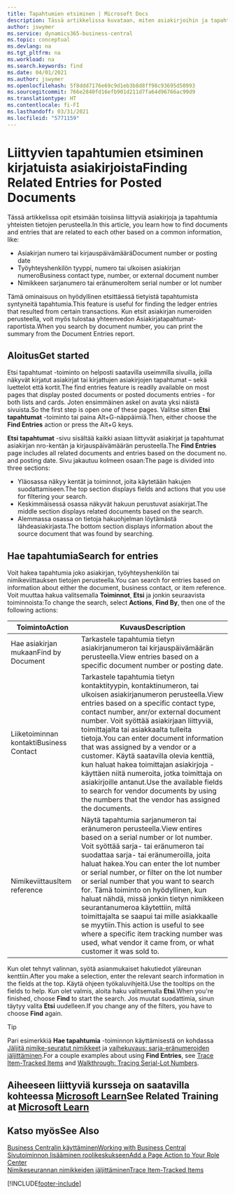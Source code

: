 ```yaml
---
title: Tapahtumien etsiminen | Microsoft Docs
description: Tässä artikkelissa kuvataan, miten asiakirjoihin ja tapahtumiin liittyvät
author: jswymer
ms.service: dynamics365-business-central
ms.topic: conceptual
ms.devlang: na
ms.tgt_pltfrm: na
ms.workload: na
ms.search.keywords: find
ms.date: 04/01/2021
ms.author: jswymer
ms.openlocfilehash: 5f8ddd7176e69c9d1eb3b8d8ff98c93695d50993
ms.sourcegitcommit: 766e2840fd16efb901d211d7fa64d96766ac99d9
ms.translationtype: HT
ms.contentlocale: fi-FI
ms.lasthandoff: 03/31/2021
ms.locfileid: "5771159"
---
```

# <a name="finding-related-entries-for-posted-documents"></a><span data-ttu-id="96ae2-103">Liittyvien tapahtumien etsiminen kirjatuista asiakirjoista</span><span class="sxs-lookup"><span data-stu-id="96ae2-103">Finding Related Entries for Posted Documents</span></span> 

<span data-ttu-id="96ae2-104">Tässä artikkelissa opit etsimään toisiinsa liittyviä asiakirjoja ja tapahtumia yhteisten tietojen perusteella.</span><span class="sxs-lookup"><span data-stu-id="96ae2-104">In this article, you learn how to find documents and entries that are related to each other based on a common information, like:</span></span>

- <span data-ttu-id="96ae2-105">Asiakirjan numero tai kirjauspäivämäärä</span><span class="sxs-lookup"><span data-stu-id="96ae2-105">Document number or posting date</span></span>
- <span data-ttu-id="96ae2-106">Työyhteyshenkilön tyyppi, numero tai ulkoisen asiakirjan numero</span><span class="sxs-lookup"><span data-stu-id="96ae2-106">Business contact type, number, or external document number</span></span>
- <span data-ttu-id="96ae2-107">Nimikkeen sarjanumero tai eränumero</span><span class="sxs-lookup"><span data-stu-id="96ae2-107">Item serial number or lot number</span></span>

<span data-ttu-id="96ae2-108">Tämä ominaisuus on hyödyllinen etsittäessä tietyistä tapahtumista syntyneitä tapahtumia.</span><span class="sxs-lookup"><span data-stu-id="96ae2-108">This feature is useful for finding the ledger entries that resulted from certain transactions.</span></span> <span data-ttu-id="96ae2-109">Kun etsit asiakirjan numeroiden perusteella, voit myös tulostaa yhteenvedon Asiakirjatapahtumat-raportista.</span><span class="sxs-lookup"><span data-stu-id="96ae2-109">When you search by document number, you can print the summary from the Document Entries report.</span></span>

## <a name="get-started"></a><span data-ttu-id="96ae2-110">Aloitus</span><span class="sxs-lookup"><span data-stu-id="96ae2-110">Get started</span></span>

<span data-ttu-id="96ae2-111">Etsi tapahtumat -toiminto on helposti saatavilla useimmilla sivuilla, joilla näkyvät kirjatut asiakirjat tai kirjattujen asiakirjojen tapahtumat – sekä luettelot että kortit.</span><span class="sxs-lookup"><span data-stu-id="96ae2-111">The find entries feature is readily available on most pages that display posted documents or posted documents entries - for both lists and cards.</span></span> <span data-ttu-id="96ae2-112">Joten ensimmäinen askel on avata yksi näistä sivuista.</span><span class="sxs-lookup"><span data-stu-id="96ae2-112">So the first step is open one of these pages.</span></span> <span data-ttu-id="96ae2-113">Valitse sitten **Etsi tapahtumat** -toiminto tai paina Alt+G-näppäimiä.</span><span class="sxs-lookup"><span data-stu-id="96ae2-113">Then, either choose the **Find Entries** action or press the Alt+G keys.</span></span>

<span data-ttu-id="96ae2-114">**Etsi tapahtumat** -sivu sisältää kaikki asiaan liittyvät asiakirjat ja tapahtumat asiakirjan nro-kentän ja kirjauspäivämäärän perusteella.</span><span class="sxs-lookup"><span data-stu-id="96ae2-114">The **Find Entries** page  includes all related documents and entries based on the document no. and posting date.</span></span> <span data-ttu-id="96ae2-115">Sivu jakautuu kolmeen osaan:</span><span class="sxs-lookup"><span data-stu-id="96ae2-115">The page is divided into three sections:</span></span>

- <span data-ttu-id="96ae2-116">Yläosassa näkyy kentät ja toiminnot, joita käytetään hakujen suodattamiseen.</span><span class="sxs-lookup"><span data-stu-id="96ae2-116">The top section displays fields and actions that you use for filtering your search.</span></span>
- <span data-ttu-id="96ae2-117">Keskimmäisessä osassa näkyvät hakuun perustuvat asiakirjat.</span><span class="sxs-lookup"><span data-stu-id="96ae2-117">The middle section displays related documents based on the search.</span></span>
- <span data-ttu-id="96ae2-118">Alemmassa osassa on tietoja hakuohjelman löytämästä lähdeasiakirjasta.</span><span class="sxs-lookup"><span data-stu-id="96ae2-118">The bottom section displays information about the source document that was found by searching.</span></span>


<!--
 There are two ways to open this page:

- Choose the ![Lightbulb that opens the Tell Me feature](media/ui-search/search_small.png "Tell me what you want to do") icon, enter **Find Entries**, and then choose the related link.

    With this way, the **Find Entries** page might be empty, and you'll have to start searching for entries from scratch.
    
- Open a page that displays posted documents or posted documents entries, either a list or a card. Then, locate and select the **Find Entries** action.

    With this way, the **Find Entries**, page will include all related documents and entries based on the document no. and posting date.


    > [!TIP]
    > If you are on a page that has the **Find Entries** action, press crtl+G to open the **Find Entries** page directly. 
-->

## <a name="search-for-entries"></a><span data-ttu-id="96ae2-119">Hae tapahtumia</span><span class="sxs-lookup"><span data-stu-id="96ae2-119">Search for entries</span></span>

<span data-ttu-id="96ae2-120">Voit hakea tapahtumia joko asiakirjan, työyhteyshenkilön tai nimikeviittauksen tietojen perusteella.</span><span class="sxs-lookup"><span data-stu-id="96ae2-120">You can search for entries based on information about either the document, business contact, or item reference.</span></span> <span data-ttu-id="96ae2-121">Voit muuttaa hakua valitsemalla **Toiminnot**, **Etsi** ja jonkin seuraavista toiminnoista:</span><span class="sxs-lookup"><span data-stu-id="96ae2-121">To change the search, select **Actions**, **Find By**, then one of the following actions:</span></span>

|<span data-ttu-id="96ae2-122">Toiminto</span><span class="sxs-lookup"><span data-stu-id="96ae2-122">Action</span></span>|<span data-ttu-id="96ae2-123">Kuvaus</span><span class="sxs-lookup"><span data-stu-id="96ae2-123">Description</span></span>|
|------|-----------|
|<span data-ttu-id="96ae2-124">Hae asiakirjan mukaan</span><span class="sxs-lookup"><span data-stu-id="96ae2-124">Find by Document</span></span>|<span data-ttu-id="96ae2-125">Tarkastele tapahtumia tietyn asiakirjanumeron tai kirjauspäivämäärän perusteella.</span><span class="sxs-lookup"><span data-stu-id="96ae2-125">View entries based on a specific document number or posting date.</span></span>|
|<span data-ttu-id="96ae2-126">Liiketoiminnan kontakti</span><span class="sxs-lookup"><span data-stu-id="96ae2-126">Business Contact</span></span> |<span data-ttu-id="96ae2-127">Tarkastele tapahtumia tietyn kontaktityypin, kontaktinumeron, tai ulkoisen asiakirjanumeron perusteella.</span><span class="sxs-lookup"><span data-stu-id="96ae2-127">View entries based on a specific contact type, contact number, anr/or external document number.</span></span> <span data-ttu-id="96ae2-128">Voit syöttää asiakirjaan liittyviä, toimittajalta tai asiakkaalta tulleita tietoja.</span><span class="sxs-lookup"><span data-stu-id="96ae2-128">You can enter document information that was assigned by a vendor or a customer.</span></span> <span data-ttu-id="96ae2-129">Käytä saatavilla olevia kenttiä, kun haluat hakea toimittajan asiakirjoja - käyttäen niitä numeroita, jotka toimittaja on asiakirjoille antanut.</span><span class="sxs-lookup"><span data-stu-id="96ae2-129">Use the available fields to search for vendor documents by using the numbers that the vendor has assigned the documents.</span></span>|
|<span data-ttu-id="96ae2-130">Nimikeviittaus</span><span class="sxs-lookup"><span data-stu-id="96ae2-130">Item reference</span></span>|<span data-ttu-id="96ae2-131">Näytä tapahtumia sarjanumeron tai eränumeron perusteella.</span><span class="sxs-lookup"><span data-stu-id="96ae2-131">View entires based on a serial number or lot number.</span></span> <span data-ttu-id="96ae2-132">Voit syöttää sarja- tai eränumeron tai suodattaa sarja- tai eränumeroilla, joita haluat hakea.</span><span class="sxs-lookup"><span data-stu-id="96ae2-132">You can enter the lot number or serial number, or filter on the lot number or serial number that you want to search for.</span></span> <span data-ttu-id="96ae2-133">Tämä toiminto on hyödyllinen, kun haluat nähdä, missä jonkin tietyn nimikkeen seurantanumeroa käytettiin, miltä toimittajalta se saapui tai mille asiakkaalle se myytiin.</span><span class="sxs-lookup"><span data-stu-id="96ae2-133">This action is useful to see where a specific item tracking number was used, what vendor it came from, or what customer it was sold to.</span></span>|

<span data-ttu-id="96ae2-134">Kun olet tehnyt valinnan, syötä asianmukaiset hakutiedot yläreunan kenttiin.</span><span class="sxs-lookup"><span data-stu-id="96ae2-134">After you make a selection, enter the relevant search information in the fields at the top.</span></span> <span data-ttu-id="96ae2-135">Käytä ohjeen työkaluvihjeitä.</span><span class="sxs-lookup"><span data-stu-id="96ae2-135">Use the tooltips on the fields to help.</span></span> <span data-ttu-id="96ae2-136">Kun olet valmis, aloita haku valitsemalla **Etsi**.</span><span class="sxs-lookup"><span data-stu-id="96ae2-136">When you're finished, choose **Find** to start the search.</span></span> <span data-ttu-id="96ae2-137">Jos muutat suodattimia, sinun täytyy valita **Etsi** uudelleen.</span><span class="sxs-lookup"><span data-stu-id="96ae2-137">If you change any of the filters, you have to choose **Find** again.</span></span>

> [!TIP]
> <span data-ttu-id="96ae2-138">Pari esimerkkiä **Hae tapahtumia** -toiminnon käyttämisestä on kohdassa [Jäljitä nimike-seuratut nimikkeet](inventory-how-to-trace-item-tracked-items.md) ja [vaihekuvaus: sarja-eränumeroiden jäljittäminen](walkthrough-tracing-serial-lot-numbers.md).</span><span class="sxs-lookup"><span data-stu-id="96ae2-138">For a couple examples about using **Find Entries**, see [Trace Item-Tracked Items](inventory-how-to-trace-item-tracked-items.md) and [Walkthrough: Tracing Serial-Lot Numbers](walkthrough-tracing-serial-lot-numbers.md).</span></span>

## <a name="see-related-training-at-microsoft-learn"></a><span data-ttu-id="96ae2-139">Aiheeseen liittyviä kursseja on saatavilla kohteessa [Microsoft Learn](/learn/modules/user-interface-dynamics-365-business-central/index)</span><span class="sxs-lookup"><span data-stu-id="96ae2-139">See Related Training at [Microsoft Learn](/learn/modules/user-interface-dynamics-365-business-central/index)</span></span>

## <a name="see-also"></a><span data-ttu-id="96ae2-140">Katso myös</span><span class="sxs-lookup"><span data-stu-id="96ae2-140">See Also</span></span>

[<span data-ttu-id="96ae2-141">Business Centralin käyttäminen</span><span class="sxs-lookup"><span data-stu-id="96ae2-141">Working with Business Central</span></span>](ui-work-product.md)  
[<span data-ttu-id="96ae2-142">Sivutoiminnon lisääminen roolikeskukseen</span><span class="sxs-lookup"><span data-stu-id="96ae2-142">Add a Page Action to Your Role Center</span></span>](ui-bookmarks.md)  
[<span data-ttu-id="96ae2-143">Nimikeseurannan nimikkeiden jäljittäminen</span><span class="sxs-lookup"><span data-stu-id="96ae2-143">Trace Item-Tracked Items</span></span>](inventory-how-to-trace-item-tracked-items.md)  


[!INCLUDE[footer-include](includes/footer-banner.md)]